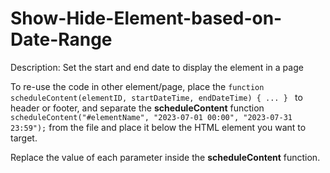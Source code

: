 # Show-Hide-Element-based-on-Date-Range

Description: Set the start and end date to display the element in a page


To re-use the code in other element/page, place the <code>function scheduleContent(elementID, startDateTime, endDateTime) { ... } </code> to header or footer, and separate the <b>scheduleContent</b> function  <code>scheduleContent("#elementName", "2023-07-01 00:00", "2023-07-31 23:59");</code> from the file and place it below the HTML element you want to target. 

Replace the value of each parameter inside the  <b>scheduleContent</b> function.

